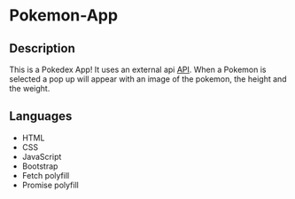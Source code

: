 # Pokemon-App

## Description

This is a Pokedex App! It uses an external api [API]('https://pokeapi.co/'). When a Pokemon is selected a pop up will appear with an image of the pokemon, the height and the weight.

## Languages

- HTML
- CSS
- JavaScript
- Bootstrap
- Fetch polyfill
- Promise polyfill
